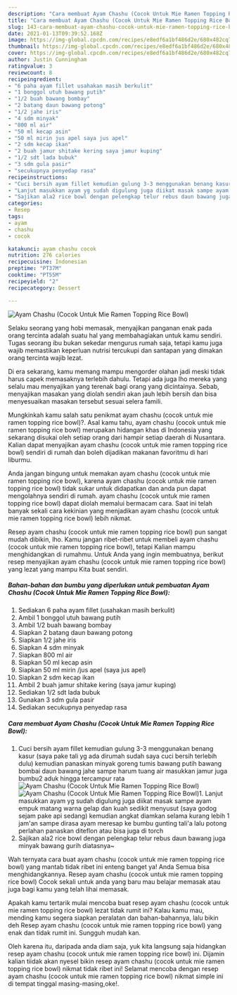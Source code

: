 ```yaml
---
description: "Cara membuat Ayam Chashu (Cocok Untuk Mie Ramen Topping Rice Bowl) yang enak dan Mudah Dibuat"
title: "Cara membuat Ayam Chashu (Cocok Untuk Mie Ramen Topping Rice Bowl) yang enak dan Mudah Dibuat"
slug: 143-cara-membuat-ayam-chashu-cocok-untuk-mie-ramen-topping-rice-bowl-yang-enak-dan-mudah-dibuat
date: 2021-01-13T09:39:52.168Z
image: https://img-global.cpcdn.com/recipes/e8edf6a1bf486d2e/680x482cq70/ayam-chashu-cocok-untuk-mie-ramen-topping-rice-bowl-foto-resep-utama.jpg
thumbnail: https://img-global.cpcdn.com/recipes/e8edf6a1bf486d2e/680x482cq70/ayam-chashu-cocok-untuk-mie-ramen-topping-rice-bowl-foto-resep-utama.jpg
cover: https://img-global.cpcdn.com/recipes/e8edf6a1bf486d2e/680x482cq70/ayam-chashu-cocok-untuk-mie-ramen-topping-rice-bowl-foto-resep-utama.jpg
author: Justin Cunningham
ratingvalue: 3
reviewcount: 8
recipeingredient:
- "6 paha ayam fillet usahakan masih berkulit"
- "1 bonggol utuh bawang putih"
- "1/2 buah bawang bombay"
- "2 batang daun bawang potong"
- "1/2 jahe iris"
- "4 sdm minyak"
- "800 ml air"
- "50 ml kecap asin"
- "50 ml mirin jus apel saya jus apel"
- "2 sdm kecap ikan"
- "2 buah jamur shitake kering saya jamur kuping"
- "1/2 sdt lada bubuk"
- "3 sdm gula pasir"
- "secukupnya penyedap rasa"
recipeinstructions:
- "Cuci bersih ayam fillet kemudian gulung 3-3 menggunakan benang kasur (saya pake tali yg ada dirumah sudah saya cuci bersih terlebih dulu) kemudian panaskan minyak goreng tumis bawang putih bawang bombai daun bawang jahe sampe harum tuang air masukkan jamur juga bumbu2 aduk hingga tercampur rata"
- "Lanjut masukkan ayam yg sudah digulung juga diikat masak sampe ayam empuk matang warna gelap dan kuah sedikit menyusut (saya godog sejam pake api sedang) kemudian angkat diamkan selama kurang lebih 1 jam&#39;an sampe dirasa ayam meresap ke bumbu gunting tali&#39;a lalu potong perlahan panaskan diteflon atau bisa juga di torch"
- "Sajikan ala2 rice bowl dengan pelengkap telur rebus daun bawang juga minyak bawang gurih diatasnya~"
categories:
- Resep
tags:
- ayam
- chashu
- cocok

katakunci: ayam chashu cocok 
nutrition: 276 calories
recipecuisine: Indonesian
preptime: "PT37M"
cooktime: "PT55M"
recipeyield: "2"
recipecategory: Dessert

---
```



![Ayam Chashu (Cocok Untuk Mie Ramen Topping Rice Bowl)](https://img-global.cpcdn.com/recipes/e8edf6a1bf486d2e/680x482cq70/ayam-chashu-cocok-untuk-mie-ramen-topping-rice-bowl-foto-resep-utama.jpg)

Selaku seorang yang hobi memasak, menyajikan panganan enak pada orang tercinta adalah suatu hal yang membahagiakan untuk kamu sendiri. Tugas seorang ibu bukan sekedar mengurus rumah saja, tetapi kamu juga wajib memastikan keperluan nutrisi tercukupi dan santapan yang dimakan orang tercinta wajib lezat.

Di era  sekarang, kamu memang mampu mengorder olahan jadi meski tidak harus capek memasaknya terlebih dahulu. Tetapi ada juga lho mereka yang selalu mau menyajikan yang terenak bagi orang yang dicintainya. Sebab, menyajikan masakan yang diolah sendiri akan jauh lebih bersih dan bisa menyesuaikan masakan tersebut sesuai selera famili. 



Mungkinkah kamu salah satu penikmat ayam chashu (cocok untuk mie ramen topping rice bowl)?. Asal kamu tahu, ayam chashu (cocok untuk mie ramen topping rice bowl) merupakan hidangan khas di Indonesia yang sekarang disukai oleh setiap orang dari hampir setiap daerah di Nusantara. Kalian dapat menyajikan ayam chashu (cocok untuk mie ramen topping rice bowl) sendiri di rumah dan boleh dijadikan makanan favoritmu di hari liburmu.

Anda jangan bingung untuk memakan ayam chashu (cocok untuk mie ramen topping rice bowl), karena ayam chashu (cocok untuk mie ramen topping rice bowl) tidak sukar untuk didapatkan dan anda pun dapat mengolahnya sendiri di rumah. ayam chashu (cocok untuk mie ramen topping rice bowl) dapat diolah memalui bermacam cara. Saat ini telah banyak sekali cara kekinian yang menjadikan ayam chashu (cocok untuk mie ramen topping rice bowl) lebih nikmat.

Resep ayam chashu (cocok untuk mie ramen topping rice bowl) pun sangat mudah dibikin, lho. Kamu jangan ribet-ribet untuk membeli ayam chashu (cocok untuk mie ramen topping rice bowl), tetapi Kalian mampu menghidangkan di rumahmu. Untuk Anda yang ingin membuatnya, berikut resep menyajikan ayam chashu (cocok untuk mie ramen topping rice bowl) yang lezat yang mampu Kita buat sendiri.

<!--inarticleads1-->

##### Bahan-bahan dan bumbu yang diperlukan untuk pembuatan Ayam Chashu (Cocok Untuk Mie Ramen Topping Rice Bowl):

1. Sediakan 6 paha ayam fillet (usahakan masih berkulit)
1. Ambil 1 bonggol utuh bawang putih
1. Ambil 1/2 buah bawang bombay
1. Siapkan 2 batang daun bawang potong
1. Siapkan 1/2 jahe iris
1. Siapkan 4 sdm minyak
1. Siapkan 800 ml air
1. Siapkan 50 ml kecap asin
1. Siapkan 50 ml mirin /jus apel (saya jus apel)
1. Siapkan 2 sdm kecap ikan
1. Ambil 2 buah jamur shitake kering (saya jamur kuping)
1. Sediakan 1/2 sdt lada bubuk
1. Gunakan 3 sdm gula pasir
1. Sediakan secukupnya penyedap rasa




<!--inarticleads2-->

##### Cara membuat Ayam Chashu (Cocok Untuk Mie Ramen Topping Rice Bowl):

1. Cuci bersih ayam fillet kemudian gulung 3-3 menggunakan benang kasur (saya pake tali yg ada dirumah sudah saya cuci bersih terlebih dulu) kemudian panaskan minyak goreng tumis bawang putih bawang bombai daun bawang jahe sampe harum tuang air masukkan jamur juga bumbu2 aduk hingga tercampur rata
<img src="https://img-global.cpcdn.com/steps/cda034d7a9aa1bee/160x128cq70/ayam-chashu-cocok-untuk-mie-ramen-topping-rice-bowl-langkah-memasak-1-foto.jpg" alt="Ayam Chashu (Cocok Untuk Mie Ramen Topping Rice Bowl)"><img src="https://img-global.cpcdn.com/steps/656ee86148a0a33a/160x128cq70/ayam-chashu-cocok-untuk-mie-ramen-topping-rice-bowl-langkah-memasak-1-foto.jpg" alt="Ayam Chashu (Cocok Untuk Mie Ramen Topping Rice Bowl)">1. Lanjut masukkan ayam yg sudah digulung juga diikat masak sampe ayam empuk matang warna gelap dan kuah sedikit menyusut (saya godog sejam pake api sedang) kemudian angkat diamkan selama kurang lebih 1 jam&#39;an sampe dirasa ayam meresap ke bumbu gunting tali&#39;a lalu potong perlahan panaskan diteflon atau bisa juga di torch
1. Sajikan ala2 rice bowl dengan pelengkap telur rebus daun bawang juga minyak bawang gurih diatasnya~




Wah ternyata cara buat ayam chashu (cocok untuk mie ramen topping rice bowl) yang mantab tidak ribet ini enteng banget ya! Anda Semua bisa menghidangkannya. Resep ayam chashu (cocok untuk mie ramen topping rice bowl) Cocok sekali untuk anda yang baru mau belajar memasak atau juga bagi kamu yang telah lihai memasak.

Apakah kamu tertarik mulai mencoba buat resep ayam chashu (cocok untuk mie ramen topping rice bowl) lezat tidak rumit ini? Kalau kamu mau, mending kamu segera siapkan peralatan dan bahan-bahannya, lalu bikin deh Resep ayam chashu (cocok untuk mie ramen topping rice bowl) yang enak dan tidak rumit ini. Sungguh mudah kan. 

Oleh karena itu, daripada anda diam saja, yuk kita langsung saja hidangkan resep ayam chashu (cocok untuk mie ramen topping rice bowl) ini. Dijamin kalian tiidak akan nyesel bikin resep ayam chashu (cocok untuk mie ramen topping rice bowl) nikmat tidak ribet ini! Selamat mencoba dengan resep ayam chashu (cocok untuk mie ramen topping rice bowl) nikmat simple ini di tempat tinggal masing-masing,oke!.


